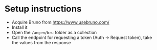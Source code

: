# Setup instructions
- Acquire Bruno from https://www.usebruno.com/
- Install it
- Open the `/angen/bru` folder as a collection
- Call the endpoint for requesting a token (Auth -> Request token), take the values from the response
